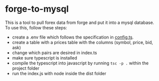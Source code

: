 # forge-to-mysql
This is a tool to pull forex data from forge and put it into a mysql database.
To use this, follow these steps:
- create a .env file which follows the specification in [config.ts](https://github.com/Accumulative/forge-to-mysql/blob/master/config.ts).
- create a table with a prices table with the columns (symbol, price, bid, ask)
- change which pairs are desired in index.ts
- make sure typescript is installed
- compile the typescript into javascript by running `tsc -p .` within the project folder
- run the index.js with node inside the dist folder
